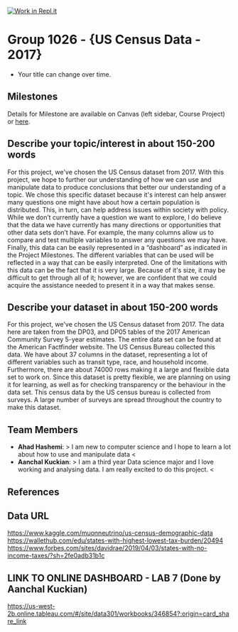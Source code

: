 [![Work in Repl.it](https://classroom.github.com/assets/work-in-replit-14baed9a392b3a25080506f3b7b6d57f295ec2978f6f33ec97e36a161684cbe9.svg)](https://classroom.github.com/online_ide?assignment_repo_id=362838&assignment_repo_type=GroupAssignmentRepo)
# Group 1026 - {US Census Data - 2017}

- Your title can change over time.

## Milestones

Details for Milestone are available on Canvas (left sidebar, Course Project) or [here](https://firas.moosvi.com/courses/data301/project/milestone01.html).

## Describe your topic/interest in about 150-200 words
For this project, we've chosen the US Census dataset from 2017. With this project, we hope to further our understanding of how we can use and manipulate data to produce conclusions that better our understanding of a topic. We chose this specific dataset because it's interest can help answer many questions one might have about how a certain population is distributed. This, in turn, can help address issues within society with policy. While we don’t currently have a question we want to explore, I do believe that the data we have currently has many directions or opportunities that other data sets don’t have. For example, the many columns allow us to compare and test multiple variables to answer any questions we may have. Finally, this data can be easily represented in a “dashboard” as indicated in the Project Milestones. The different variables that can be used will be reflected in a way that can be easily interpreted. One of the limitations with this data can be the fact that it is very large. Because of it's size, it may be difficult to get through all of it; however, we are confident that we could acquire the assistance needed to present it in a way that makes sense. 



## Describe your dataset in about 150-200 words

For this project, we've chosen the US Census dataset from 2017. The data here are taken from the DP03, and DP05 tables of the 2017 American Community Survey 5-year estimates. The entire data set can be found at the American Factfinder website. The US Census Bureau collected this data. We have about 37 columns in the dataset, representing a lot of different variables such as transit type, race, and household income. Furthermore, there are about 74000 rows making it a large and flexible data set to work on. Since this dataset is pretty flexible, we are planning on using it for learning, as well as for checking transparency or the behaviour in the data set. This census data by the US census bureau is collected from surveys. A large number of surveys are spread throughout the country to make this dataset.

## Team Members

- **Ahad Hashemi**: > I am new to computer science and I hope to learn a lot about how to use and manipulate data <
- **Aanchal Kuckian**: > I am a third year Data science major and I love working and analysing data. I am really excited to do this project. <


## References

## Data URL
https://www.kaggle.com/muonneutrino/us-census-demographic-data
https://wallethub.com/edu/states-with-highest-lowest-tax-burden/20494
https://www.forbes.com/sites/davidrae/2019/04/03/states-with-no-income-taxes/?sh=2fe0adb31b1c


## LINK TO ONLINE DASHBOARD - LAB 7 (Done by Aanchal Kuckian)
https://us-west-2b.online.tableau.com/#/site/data301/workbooks/346854?:origin=card_share_link